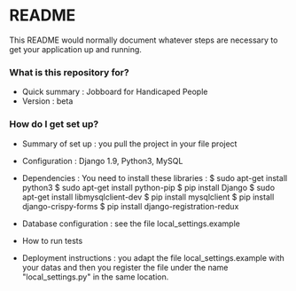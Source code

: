 # README #

This README would normally document whatever steps are necessary to get your application up and running.

### What is this repository for? ###

* Quick summary : Jobboard for Handicaped People
* Version : beta

### How do I get set up? ###

* Summary of set up : you pull the project in your file project
* Configuration : Django 1.9, Python3, MySQL
* Dependencies :
You need to install these libraries :
$ sudo apt-get install python3
$ sudo apt-get install python-pip
$ pip install Django
$ sudo apt-get install libmysqlclient-dev
$ pip install mysqlclient
$ pip install django-crispy-forms
$ pip install django-registration-redux

* Database configuration : see the file local_settings.example
* How to run tests
* Deployment instructions : you adapt the file local_settings.example with your datas and then you register the file under the name "local_settings.py" in the same location.
